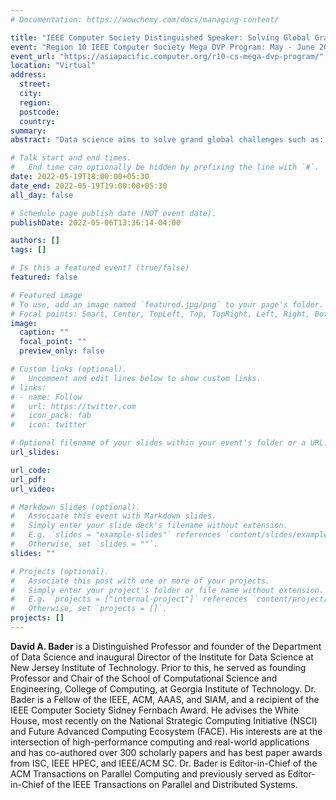 ```yaml
---
# Documentation: https://wowchemy.com/docs/managing-content/

title: "IEEE Computer Society Distinguished Speaker: Solving Global Grand Challenges with High Performance Data Analytics"
event: "Region 10 IEEE Computer Society Mega DVP Program: May - June 2022"
event_url: "https://asiapacific.computer.org/r10-cs-mega-dvp-program/"
location: "Virtual"
address:
  street:
  city:
  region:
  postcode:
  country:
summary:
abstract: "Data science aims to solve grand global challenges such as: detecting and preventing disease in human populations; revealing community structure in large social networks; protecting our elections from cyber-threats, and improving the resilience of the electric power grid. Unlike traditional applications in computational science and engineering, solving these social problems at scale often raises new challenges because of the sparsity and lack of locality in the data, the need for research on scalable algorithms and architectures, and development of frameworks for solving these real-world problems on high performance computers, and for improved models that capture the noise and bias inherent in the torrential data streams. In this talk, Bader will discuss the opportunities and challenges in massive data science for applications in social sciences, physical sciences, and engineering."

# Talk start and end times.
#   End time can optionally be hidden by prefixing the line with `#`.
date: 2022-05-19T18:00:00+05:30
date_end: 2022-05-19T19:00:00+05:30
all_day: false

# Schedule page publish date (NOT event date).
publishDate: 2022-05-06T13:36:14-04:00

authors: []
tags: []

# Is this a featured event? (true/false)
featured: false

# Featured image
# To use, add an image named `featured.jpg/png` to your page's folder. 
# Focal points: Smart, Center, TopLeft, Top, TopRight, Left, Right, BottomLeft, Bottom, BottomRight.
image:
  caption: ""
  focal_point: ""
  preview_only: false

# Custom links (optional).
#   Uncomment and edit lines below to show custom links.
# links:
# - name: Follow
#   url: https://twitter.com
#   icon_pack: fab
#   icon: twitter

# Optional filename of your slides within your event's folder or a URL.
url_slides:

url_code:
url_pdf:
url_video:

# Markdown Slides (optional).
#   Associate this event with Markdown slides.
#   Simply enter your slide deck's filename without extension.
#   E.g. `slides = "example-slides"` references `content/slides/example-slides.md`.
#   Otherwise, set `slides = ""`.
slides: ""

# Projects (optional).
#   Associate this post with one or more of your projects.
#   Simply enter your project's folder or file name without extension.
#   E.g. `projects = ["internal-project"]` references `content/project/deep-learning/index.md`.
#   Otherwise, set `projects = []`.
projects: []
---
```


**David A. Bader** is a Distinguished Professor and founder of the Department of Data Science and inaugural Director of the Institute for Data Science at New Jersey Institute of Technology. Prior to this, he served as founding Professor and Chair of the School of Computational Science and Engineering, College of Computing, at Georgia Institute of Technology. Dr. Bader is a Fellow of the IEEE, ACM, AAAS, and SIAM, and a recipient of the IEEE Computer Society Sidney Fernbach Award. He advises the White House, most recently on the National Strategic Computing Initiative (NSCI) and Future Advanced Computing Ecosystem (FACE). His interests are at the intersection of high-performance computing and real-world applications and has co-authored over 300 scholarly papers and has best paper awards from ISC, IEEE HPEC, and IEEE/ACM SC. Dr. Bader is Editor-in-Chief of the ACM Transactions on Parallel Computing and previously served as Editor-in-Chief of the IEEE Transactions on Parallel and Distributed Systems.
